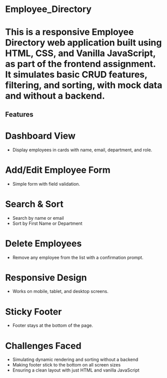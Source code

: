 # Employee_Directory

# This is a responsive Employee Directory web application built using HTML, CSS, and Vanilla JavaScript, as part of the frontend assignment. It simulates basic CRUD features, filtering, and sorting, with mock data and without a backend.

## Features
# Dashboard View
- Display employees in cards with name, email, department, and role.

# Add/Edit Employee Form
- Simple form with field validation.

# Search & Sort

- Search by name or email
- Sort by First Name or Department

# Delete Employees
- Remove any employee from the list with a confirmation prompt.

# Responsive Design
- Works on mobile, tablet, and desktop screens.

# Sticky Footer
- Footer stays at the bottom of the page.

# Challenges Faced
- Simulating dynamic rendering and sorting without a backend
- Making footer stick to the bottom on all screen sizes
- Ensuring a clean layout with just HTML and vanilla JavaScript
